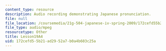 ```yaml
---
content_type: resource
description: Audio recording demonstrating Japanese pronunciation.
file: null
file_location: /coursemedia/21g-504-japanese-iv-spring-2009/172cefd55b21ad2952a7b0a4b603c25a_Lesson19A4.mp3
file_type: audio/mpeg
resourcetype: Other
title: Lesson19A4
uid: 172cefd5-5b21-ad29-52a7-b0a4b603c25a
---
```

